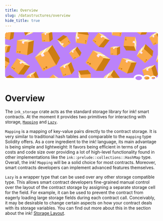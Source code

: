 ```yaml
---
title: Overview
slug: /datastructures/overview
hide_title: true
---
```


![Storage Title Picture](/img/title/storage.svg)

# Overview

The `ink_storage` crate acts as the standard storage library for ink! smart contracts.
At the moment it provides two primitives for interacting with storage,
[`Mapping`](https://docs.rs/ink_storage/5.0.0/ink_storage/struct.Mapping.html)
and [`Lazy`](https://docs.rs/ink_storage/5.0.0/ink_storage/struct.Lazy.html).

`Mapping` is a mapping of key-value pairs directly to the contract storage. It is very
similar to traditional hash tables and comparable to the `mapping` type Solidity offers.
As a core ingredient to the ink! language, its main advantage is being simple and
lightweight: It favors being efficient in terms of gas costs and code size
over providing a lot of high-level functionality found in other implementations
like the `ink::prelude::collections::HashMap` type.
Overall, the ink! `Mapping` will be a solid choice for most contracts. Moreover, smart
contracts developers can implement advanced features themselves.

`Lazy` is a wrapper type that can be used over any other storage compatible type.
This allows smart contract developers fine-grained manual control over the layout of
the contract storage by assigning a separate storage cell for the field. For example,
it can be used to prevent the contract from eagerly loading large storage fields
during each contract call.
Conceivably, it may be desirable to change certain aspects on how your contract deals with
its storage variables. You can find out more about this in the section about the ink!
[Storage Layout](./storage-layout.md).
